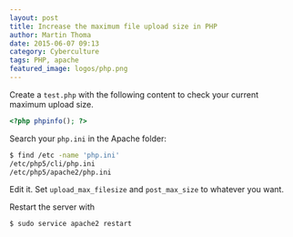 ```yaml
---
layout: post
title: Increase the maximum file upload size in PHP
author: Martin Thoma
date: 2015-06-07 09:13
category: Cyberculture
tags: PHP, apache
featured_image: logos/php.png
---
```


Create a `test.php` with the following content to check your current maximum
upload size.

```php
<?php phpinfo(); ?>
```

Search your `php.ini` in the Apache folder:

```bash
$ find /etc -name 'php.ini'
/etc/php5/cli/php.ini
/etc/php5/apache2/php.ini
```

Edit it. Set `upload_max_filesize` and `post_max_size` to whatever you want.

Restart the server with

```bash
$ sudo service apache2 restart
```